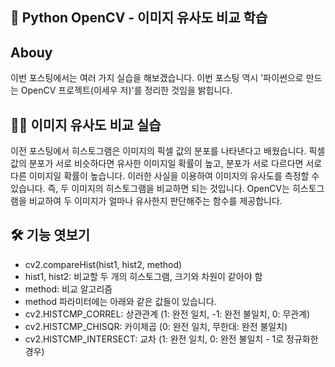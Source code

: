 ## 📝 Python OpenCV - 이미지 유사도 비교 학습
## Abouy
이번 포스팅에서는 여러 가지 실습을 해보겠습니다. 이번 포스팅 역시 '파이썬으로 만드는 OpenCV 프로젝트(이세우 저)'를 정리한 것임을 밝힙니다.

## 🙋‍♀️ 이미지 유사도 비교 실습
이전 포스팅에서 히스토그램은 이미지의 픽셀 값의 분포를 나타낸다고 배웠습니다. 픽셀 값의 분포가 서로 비슷하다면 유사한 이미지일 확률이 높고, 분포가 서로 다르다면 서로 다른 이미지일 확률이 높습니다. 이러한 사실을 이용하여 이미지의 유사도를 측정할 수 있습니다. 즉, 두 이미지의 히스토그램을 비교하면 되는 것입니다. OpenCV는 히스토그램을 비교하여 두 이미지가 얼마나 유사한지 판단해주는 함수를 제공합니다.

## 🛠 기능 엿보기   

- cv2.compareHist(hist1, hist2, method)
- hist1, hist2: 비교할 두 개의 히스토그램, 크기와 차원이 같아야 함
- method: 비교 알고리즘 
- method 파라미터에는 아래와 같은 값들이 있습니다.
- cv2.HISTCMP_CORREL: 상관관계 (1: 완전 일치, -1: 완전 불일치, 0: 무관계)
- cv2.HISTCMP_CHISQR: 카이제곱 (0: 완전 일치, 무한대: 완전 불일치)
- cv2.HISTCMP_INTERSECT: 교차 (1: 완전 일치, 0: 완전 불일치 - 1로 정규화한 경우)
